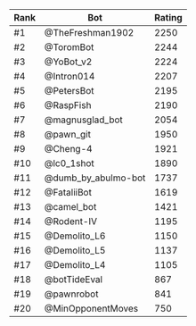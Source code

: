Rank|Bot|Rating
---|---|---
#1|@TheFreshman1902|2250
#2|@ToromBot|2244
#3|@YoBot_v2|2224
#4|@Intron014|2207
#5|@PetersBot|2195
#6|@RaspFish|2190
#7|@magnusglad_bot|2054
#8|@pawn_git|1950
#9|@Cheng-4|1921
#10|@lc0_1shot|1890
#11|@dumb_by_abulmo-bot|1737
#12|@FataliiBot|1619
#13|@camel_bot|1421
#14|@Rodent-IV|1195
#15|@Demolito_L6|1150
#16|@Demolito_L5|1137
#17|@Demolito_L4|1105
#18|@botTideEval|867
#19|@pawnrobot|841
#20|@MinOpponentMoves|750
